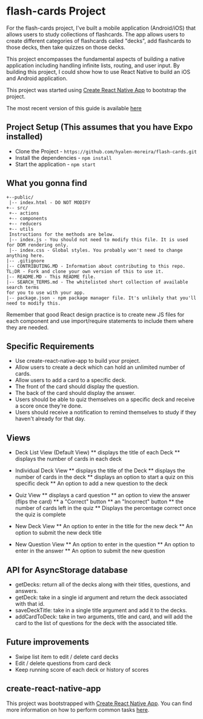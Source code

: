 # flash-cards Project

For the flash-cards project, I've built a mobile application (Android/iOS) that allows users to study collections of flashcards. The app allows users to create different categories of flashcards called "decks", add flashcards to those decks, then take quizzes on those decks.

This project encompasses the fundamental aspects of building a native application including handling infinite lists, routing, and user input. By building this project, I could show how to use React Native to build an iOS and Android application.

This project was started using [Create React Native App](https://github.com/react-community/create-react-native-app) to bootstrap the project.

The most recent version of this guide is available [here](https://github.com/react-community/create-react-native-app/blob/master/react-native-scripts/template/README.md)

## Project Setup (This assumes that you have Expo installed)

* Clone the Project - `https://github.com/hyalen-moreira/flash-cards.git`
* Install the dependencies - `npm install`
* Start the application - `npm start`

## What you gonna find
```
+--public/    
 |-- index.html - DO NOT MODIFY
+-- src/
 +-- actions
 +-- components
 +-- reducers
 +-- utils
 Instructions for the methods are below.
 |-- index.js - You should not need to modify this file. It is used for DOM rendering only.
 |-- index.css - Global styles. You probably won't need to change anything here.
|-- .gitignore
|-- CONTRIBUTING.MD - Information about contributing to this repo.
TL;DR - Fork and clone your own version of this to use it.
|-- README.MD - This README file.
|-- SEARCH_TERMS.md - The whitelisted short collection of available search terms
for you to use with your app.
|-- package.json - npm package manager file. It's unlikely that you'll need to modify this.
```

Remember that good React design practice is to create new JS files for each component and use import/require statements to include them where they are needed.

## Specific Requirements
* Use create-react-native-app to build your project.
* Allow users to create a deck which can hold an unlimited number of cards.
* Allow users to add a card to a specific deck.
* The front of the card should display the question.
* The back of the card should display the answer.
* Users should be able to quiz themselves on a specific deck and receive a score once they're done.
* Users should receive a notification to remind themselves to study if they haven't already for that day.

## Views
* Deck List View (Default View)
** displays the title of each Deck
** displays the number of cards in each deck

* Individual Deck View
** displays the title of the Deck
** displays the number of cards in the deck
** displays an option to start a quiz on this specific deck
** An option to add a new question to the deck

* Quiz View
** displays a card question
** an option to view the answer (flips the card)
** a "Correct" button
** an "Incorrect" button
** the number of cards left in the quiz
** Displays the percentage correct once the quiz is complete

* New Deck View
** An option to enter in the title for the new deck
** An option to submit the new deck title

* New Question View
** An option to enter in the question
** An option to enter in the answer
** An option to submit the new question

## API for AsyncStorage database

* getDecks: return all of the decks along with their titles, questions, and answers. 
* getDeck: take in a single id argument and return the deck associated with that id. 
* saveDeckTitle: take in a single title argument and add it to the decks. 
* addCardToDeck: take in two arguments, title and card, and will add the card to the list of questions for the deck with the associated title. 

## Future improvements

* Swipe list item to edit / delete card decks
* Edit / delete questions from card deck
* Keep running score of each deck or history of scores

## create-react-native-app

This project was bootstrapped with [Create React Native App](https://github.com/react-community/create-react-native-app). You can find more information on how to perform common tasks [here](https://github.com/react-community/create-react-native-app/blob/master/react-native-scripts/template/README.md).
